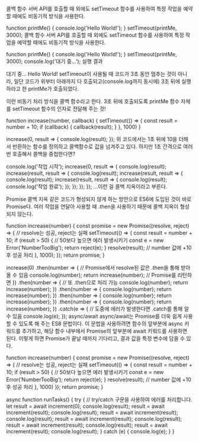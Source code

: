 콜백 함수
서버 API를 호출할 때 외에도 setTimeout 함수를 사용하여 특정 작업을 예약할 때에도 비동기적 방식을 사용한다.

function printMe() {
console.log('Hello World!');
}
setTimeout(printMe, 3000);
콜백 함수
서버 API를 호출할 때 외에도 setTimeout 함수를 사용하여 특정 작업을 예약할 때에도 비동기적 방식을 사용한다.

function printMe() {
console.log('Hello World!');
}
setTimeout(printMe, 3000);
console.log('대기 중...');
실행 결과

대기 중...
Hello World!
setTimeout이 사용될 때 코드가 3초 동안 멈추는 것이 아니라, 일단 코드가 위부터 아래까지 다 호출되고(console.log까지 동시에) 3초 뒤에 실행하라고 한 printMe가 호출되었다.

이런 비동기 처리 방식을 콜백 함수라고 한다. 3초 뒤에 호출되도록 printMe 함수 자체를 setTimeout 함수의 인자로 전달해 주는 것!

function increase(number, callback) {
setTimeout(() => {
const result = number + 10;
if (callback) {
callback(result);
}
}, 1000)
}


increase(0, result => {
console.log(result);
});
위 코드에서는 1초 뒤에 10을 더해서 반환하는 함수를 정의하고 콜백함수로 값을 넘겨주고 있다. 하지만 1초 간격으로 여러 번 호출해서 콜백을 중첩한다면?

console.log('작업 시작');
increase(0, result => {
console.log(result);
increase(result, result => {
console.log(result);
increase(result, result => {
console.log(result);
increase(result, result => {
console.log(result);
console.log('작업 완료');
});
});
});
});
...이런 걸 콜백 지옥이라고 부른다.

Promise
콜백 지옥 같은 코드가 형성되지 않게 하는 방안으로 ES6에 도입된 것이 바로 Promise다. 여러 작업을 연달아 사용할 때 .then을 사용하기 때문에 콜백 지옥이 형성되지 않는다.

function increase(number) {
const promise = new Promise((resolve, reject) => {
// resolve는 성공, reject는 실패
setTimeout(() => {
const result = number + 10;
if (result > 50) {
// 50보다 높으면 에러 발생시키기
const e = new Error('NumberTooBig');
return reject(e);
}
resolve(result); // number 값에 +10 후 성공 처리
}, 1000);
});
return promise;
}

increase(0)
.then(number => {
// Promise에서 resolve된 값은 .then을 통해 받아 올 수 있음
console.log(number);
return increase(number); // Promise를 리턴하면
})
.then(number => {
// 또 .then으로 처리 가능
console.log(number);
return increase(number);
})
.then(number => {
console.log(number);
return increase(number);
})
.then(number => {
console.log(number);
return increase(number);
})
.then(number => {
console.log(number);
return increase(number);
})
.catch(e => {
// 도중에 에러가 발생한다면 .catch를 통해 알 수 있음
console.log(e);
});
async/await
async/await는 Promise를 더욱 쉽게 사용할 수 있도록 해 주는 ES8 문법이다. 이 문법을 사용하려면 함수의 앞부분에 async 키워드를 추가하고, 해당 함수 내부에서 Promise의 앞부분에 await 키워드를 사용하면 된다. 이렇게 하면 Promise가 끝날 때까지 기다리고, 결과 값을 특정 변수에 담을 수 있다.

function increase(number) {
const promise = new Promise((resolve, reject) => {
// resolve는 성공, reject는 실패
setTimeout(() => {
const result = number + 10;
if (result > 50) { // 50보다 높으면 에러 발생시키기
const e = new Error(‘NumberTooBig‘);
return reject(e);
}
resolve(result); // number 값에 +10 후 성공 처리
}, 1000)
});
return promise;
}


async function runTasks() {
try { // try/catch 구문을 사용하여 에러를 처리합니다.
let result = await increment(0);
console.log(result);
result = await increment(result);
console.log(result);
result = await increment(result);
console.log(result);
result = await increment(result);
console.log(result);
result = await increment(result);
console.log(result);
result = await increment(result);
console.log(result);
} catch (e) {
console.log(e);
}
}


